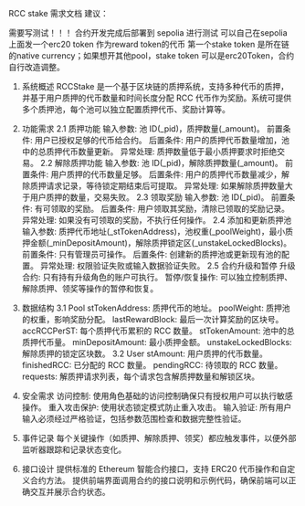 RCC stake
需求文档
建议：

需要写测试！！！
合约开发完成后部署到 sepolia 进行测试
可以自己在sepolia 上面发一个erc20 token 作为reward token的代币
第一个stake token 是所在链的native currency；如果想开其他pool，stake token 可以是erc20Token，合约自行改造调整。
1. 系统概述
RCCStake 是一个基于区块链的质押系统，支持多种代币的质押，并基于用户质押的代币数量和时间长度分配 RCC 代币作为奖励。系统可提供多个质押池，每个池可以独立配置质押代币、奖励计算等。

2. 功能需求
2.1 质押功能
输入参数: 池 ID(_pid)，质押数量(_amount)。
前置条件: 用户已授权足够的代币给合约。
后置条件: 用户的质押代币数量增加，池中的总质押代币数量更新。
异常处理: 质押数量低于最小质押要求时拒绝交易。
2.2 解除质押功能
输入参数: 池 ID(_pid)，解除质押数量(_amount)。
前置条件: 用户质押的代币数量足够。
后置条件: 用户的质押代币数量减少，解除质押请求记录，等待锁定期结束后可提取。
异常处理: 如果解除质押数量大于用户质押的数量，交易失败。
2.3 领取奖励
输入参数: 池 ID(_pid)。
前置条件: 有可领取的奖励。
后置条件: 用户领取其奖励，清除已领取的奖励记录。
异常处理: 如果没有可领取的奖励，不执行任何操作。
2.4 添加和更新质押池
输入参数: 质押代币地址(_stTokenAddress)，池权重(_poolWeight)，最小质押金额(_minDepositAmount)，解除质押锁定区(_unstakeLockedBlocks)。
前置条件: 只有管理员可操作。
后置条件: 创建新的质押池或更新现有池的配置。
异常处理: 权限验证失败或输入数据验证失败。
2.5 合约升级和暂停
升级合约: 只有持有升级角色的账户可执行。
暂停/恢复操作: 可以独立控制质押、解除质押、领奖等操作的暂停和恢复。
3. 数据结构
3.1 Pool
stTokenAddress: 质押代币的地址。
poolWeight: 质押池的权重，影响奖励分配。
lastRewardBlock: 最后一次计算奖励的区块号。
accRCCPerST: 每个质押代币累积的 RCC 数量。
stTokenAmount: 池中的总质押代币量。
minDepositAmount: 最小质押金额。
unstakeLockedBlocks: 解除质押的锁定区块数。
3.2 User
stAmount: 用户质押的代币数量。
finishedRCC: 已分配的 RCC 数量。
pendingRCC: 待领取的 RCC 数量。
requests: 解质押请求列表，每个请求包含解质押数量和解锁区块。
4. 安全需求
访问控制: 使用角色基础的访问控制确保只有授权用户可以执行敏感操作。
重入攻击保护: 使用状态锁定模式防止重入攻击。
输入验证: 所有用户输入必须经过严格验证，包括参数范围检查和数据完整性验证。
5. 事件记录
每个关键操作（如质押、解除质押、领奖）都应触发事件，以便外部监听器跟踪和记录状态变化。
6. 接口设计
提供标准的 Ethereum 智能合约接口，支持 ERC20 代币操作和自定义合约方法。
提供前端界面调用合约的接口说明和示例代码，确保前端可以正确交互并展示合约状态。
